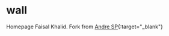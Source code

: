 # wall
Homepage Faisal Khalid.
Fork from [Andre SP](https://github.com/andredezain/andredezain.github.io){:target="_blank"}

